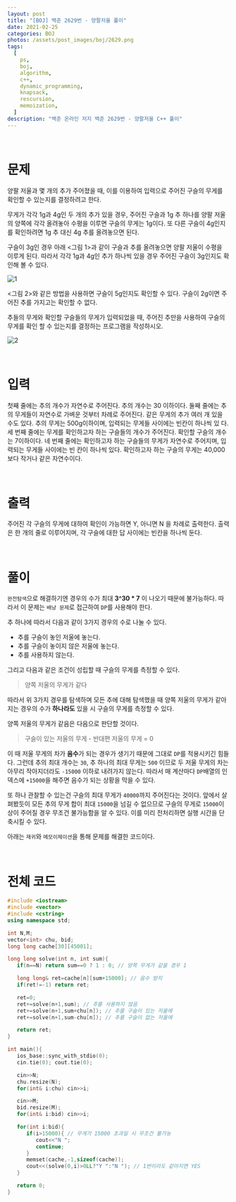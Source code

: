 ```yaml
---
layout: post
title: "[BOJ] 백준 2629번 - 양팔저울 풀이"
date: 2021-02-25
categories: BOJ
photos: /assets/post_images/boj/2629.png
tags:
  [
    ps,
    boj,
    algorithm,
    c++,
    dynamic_programming,
    knapsack,
    rescursion,
    memoization,
  ]
description: "백준 온라인 저지 백준 2629번 - 양팔저울 C++ 풀이"
---
```


<br>

# 문제

양팔 저울과 몇 개의 추가 주어졌을 때, 이를 이용하여 입력으로 주어진 구슬의 무게를 확인할 수 있는지를 결정하려고 한다.

무게가 각각 1g과 4g인 두 개의 추가 있을 경우, 주어진 구슬과 1g 추 하나를 양팔 저울의 양쪽에 각각 올려놓아 수평을 이루면 구슬의 무게는 1g이다. 또 다른 구슬이 4g인지를 확인하려면 1g 추 대신 4g 추를 올려놓으면 된다.

구슬이 3g인 경우 아래 <그림 1>과 같이 구슬과 추를 올려놓으면 양팔 저울이 수평을 이루게 된다. 따라서 각각 1g과 4g인 추가 하나씩 있을 경우 주어진 구슬이 3g인지도 확인해 볼 수 있다.

![1](https://www.acmicpc.net/upload/images/U4zPK9GMg7Su5jnzkZ2Clxf.jpg)

<그림 2>와 같은 방법을 사용하면 구슬이 5g인지도 확인할 수 있다. 구슬이 2g이면 주어진 추를 가지고는 확인할 수 없다.

추들의 무게와 확인할 구슬들의 무게가 입력되었을 때, 주어진 추만을 사용하여 구슬의 무게를 확인 할 수 있는지를 결정하는 프로그램을 작성하시오.

![2](https://www.acmicpc.net/upload/images/eCq8LfkEobaNaTAfuW3wFRUv.jpg)

<br>

# 입력

첫째 줄에는 추의 개수가 자연수로 주어진다. 추의 개수는 30 이하이다. 둘째 줄에는 추의 무게들이 자연수로 가벼운 것부터 차례로 주어진다. 같은 무게의 추가 여러 개 있을 수도 있다. 추의 무게는 500g이하이며, 입력되는 무게들 사이에는 빈칸이 하나씩 있 다. 세 번째 줄에는 무게를 확인하고자 하는 구슬들의 개수가 주어진다. 확인할 구슬의 개수는 7이하이다. 네 번째 줄에는 확인하고자 하는 구슬들의 무게가 자연수로 주어지며, 입력되는 무게들 사이에는 빈 칸이 하나씩 있다. 확인하고자 하는 구슬의 무게는 40,000보다 작거나 같은 자연수이다.

<br>

# 출력

주어진 각 구슬의 무게에 대하여 확인이 가능하면 Y, 아니면 N 을 차례로 출력한다. 출력은 한 개의 줄로 이루어지며, 각 구슬에 대한 답 사이에는 빈칸을 하나씩 둔다.

<br>

# 풀이

`완전탐색`으로 해결하기엔 경우의 수가 최대 **3^30 \* 7** 이 나오기 때문에 불가능하다. 따라서 이 문제는 `배낭 문제`로 접근하여 `DP`를 사용해야 한다.

추 하나에 따라서 다음과 같이 3가지 경우의 수로 나눌 수 있다.

- 추를 구슬이 놓인 저울에 놓는다.
- 추를 구슬이 놓이지 않은 저울에 놓는다.
- 추를 사용하지 않는다.

그리고 다음과 같은 조건이 성립할 때 구슬의 무게를 측정할 수 있다.

> 양쪽 저울의 무게가 같다

따라서 위 3가지 경우를 탐색하며 모든 추에 대해 탐색했을 때 양쪽 저울의 무게가 같아지는 경우의 수가 **하나라도** 있을 시 구슬의 무게를 측정할 수 있다.

양쪽 저울의 무게가 같음은 다음으로 판단할 것이다.

> 구슬이 있는 저울의 무게 - 반대편 저울의 무게 = 0

이 때 저울 무게의 차가 **음수**가 되는 경우가 생기기 때문에 그대로 `DP`를 적용시키긴 힘들다. 그런데 추의 최대 개수는 `30`, 추 하나의 최대 무게는 `500` 이므로 두 저울 무게의 차는 아무리 작아지더라도 `-15000` 이하로 내려가지 않는다. 따라서 매 계산마다 `DP`배열의 인덱스에 `+15000`을 해주면 음수가 되는 상황을 막을 수 있다.

또 하나 관찰할 수 있는건 구슬의 최대 무게가 `40000`까지 주어진다는 것이다. 앞에서 살펴봤듯이 모든 추의 무게 합이 최대 `15000`을 넘길 수 없으므로 구슬의 무게로 `15000`이상이 주어질 경우 무조건 불가능함을 알 수 있다. 이를 미리 전처리하면 실행 시간을 단축시킬 수 있다.

아래는 `재귀`와 `메모이제이션`을 통해 문제를 해결한 코드이다.

<br>

# 전체 코드

```c++
#include <iostream>
#include <vector>
#include <cstring>
using namespace std;

int N,M;
vector<int> chu, bid;
long long cache[30][45001];

long long solve(int n, int sum){
   if(n==N) return sum==0 ? 1 : 0; // 양쪽 무게가 같을 경우 1

   long long& ret=cache[n][sum+15000]; // 음수 방지
   if(ret!=-1) return ret;

   ret=0;
   ret+=solve(n+1,sum); // 추를 사용하지 않음
   ret+=solve(n+1,sum+chu[n]); // 추를 구슬이 있는 저울에
   ret+=solve(n+1,sum-chu[n]); // 추를 구슬이 없는 저울에

   return ret;
}

int main(){
   ios_base::sync_with_stdio(0);
   cin.tie(0); cout.tie(0);

   cin>>N;
   chu.resize(N);
   for(int& i:chu) cin>>i;

   cin>>M;
   bid.resize(M);
   for(int& i:bid) cin>>i;

   for(int i:bid){
      if(i>15000){ // 무게가 15000 초과일 시 무조건 불가능
         cout<<"N ";
         continue;
      }
      memset(cache,-1,sizeof(cache));
      cout<<(solve(0,i)>0LL?"Y ":"N "); // 1번이라도 같아지면 YES
   }

   return 0;
}
```
